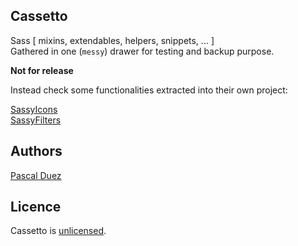 ## Cassetto

Sass [ mixins, extendables, helpers, snippets, ... ]  
Gathered in one (`messy`) drawer for testing and backup purpose.  

**Not for release**

Instead check some functionalities extracted into their own project:

[SassyIcons](https://github.com/pascalduez/SassyIcons)  
[SassyFilters](https://github.com/pascalduez/SassyFilters)


## Authors

[Pascal Duez](http://pascalduez.me)



## Licence

Cassetto is [unlicensed](http://unlicense.org/).
